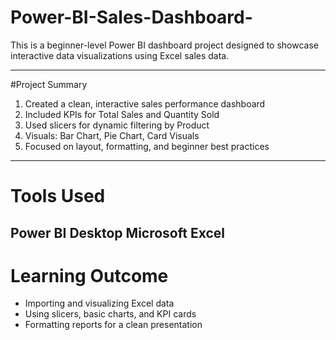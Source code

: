 # Power-BI-Sales-Dashboard-
This is a beginner-level Power BI dashboard project designed to showcase interactive data visualizations using Excel sales data.

------------------------------------------------------------------------------------------
#Project Summary

1.	Created a clean, interactive sales performance dashboard
2.	Included KPIs for Total Sales and Quantity Sold
3.	Used slicers for dynamic filtering by Product
4.	Visuals: Bar Chart, Pie Chart, Card Visuals
5.	Focused on layout, formatting, and beginner best practices

------------------------------------------------------------------------------------------
# Tools Used
Power BI Desktop
Microsoft Excel
------------------------------------------------------------------------------------------
# Learning Outcome

- Importing and visualizing Excel data
- Using slicers, basic charts, and KPI cards
- Formatting reports for a clean presentation
